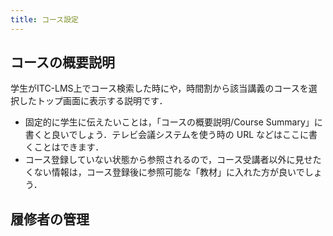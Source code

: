 ```yaml
---
title: コース設定
---
```


## コースの概要説明

学生がITC-LMS上でコース検索した時にや，時間割から該当講義のコースを選択したトップ画面に表示する説明です．

* 固定的に学生に伝えたいことは，「コースの概要説明/Course Summary」に書くと良いでしょう．テレビ会議システムを使う時の URL などはここに書くことはできます．
* コース登録していない状態から参照されるので，コース受講者以外に見せたくない情報は，コース登録後に参照可能な「教材」に入れた方が良いでしょう．

## 履修者の管理

